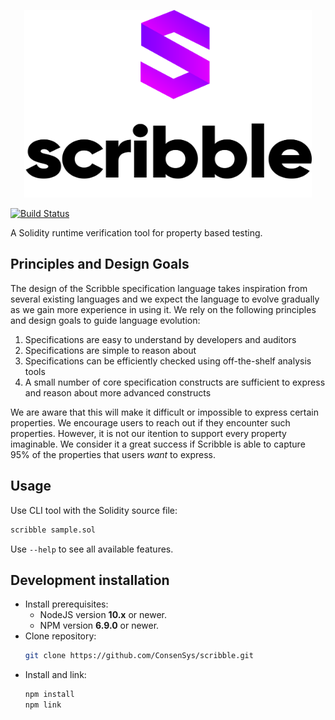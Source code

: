 <p align="center">
  <img width="460" height="300" src="logo.png">
</p>


[![Build Status](https://drone.infra.mythx.io/api/badges/ConsenSys/scribble/status.svg)](https://drone.infra.mythx.io/ConsenSys/scribble)

A Solidity runtime verification tool for property based testing.

## Principles and Design Goals

The design of the Scribble specification language takes inspiration from several existing
languages and we expect the language to evolve gradually as we gain more experience
in using it. We rely on the following principles and design goals to guide language
evolution:

1) Specifications are easy to understand by developers and auditors
2) Specifications are simple to reason about
3) Specifications can be efficiently checked using off-the-shelf analysis tools
4) A small number of core specification constructs are sufficient to express and reason about more advanced constructs

We are aware that this will make it difficult or impossible to express certain
properties. We encourage users to reach out if they encounter such properties. However, it
is not our itention to support every property imaginable. We consider it a great success if
Scribble is able to capture 95% of the properties that users *want* to express.

## Usage

Use CLI tool with the Solidity source file:

```sh
scribble sample.sol
```

Use `--help` to see all available features.

## Development installation

-   Install prerequisites:
    -   NodeJS version **10.x** or newer.
    -   NPM version **6.9.0** or newer.
-   Clone repository:
    ```sh
    git clone https://github.com/ConsenSys/scribble.git
    ```
-   Install and link:
    ```sh
    npm install
    npm link
    ```
